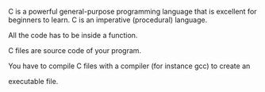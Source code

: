 C is a powerful general-purpose programming language that is excellent for beginners to learn.
C is an imperative (procedural) language.

All the code has to be inside a function.

C files are source code of your program.

You have to compile C files with a compiler (for instance gcc) to create an

executable file.

